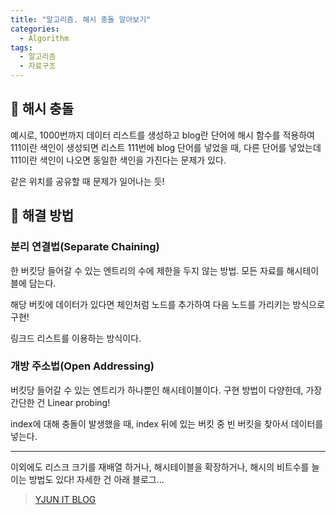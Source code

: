 ```yaml
---
title: "알고리즘. 해시 충돌 알아보기"
categories:
  - Algorithm
tags:
  - 알고리즘
  - 자료구조
---
```


## 🌟 해시 충돌

예시로, 1000번까지 데이터 리스트를 생성하고 blog란 단어에 해시 함수를 적용하여 111이란 색인이 생성되면 리스트 111번에 blog 단어를 넣었을 때, 다른 단어를 넣었는데 111이란 색인이 나오면 동일한 색인을 가진다는 문제가 있다.



같은 위치를 공유할 때 문제가 일어나는 듯!



## 🌟 해결 방법

### 분리 연결법(Separate Chaining)

한 버킷당 들어갈 수 있는 엔트리의 수에 제한을 두지 않는 방법. 모든 자료를 해시테이블에 담는다.

해당 버킷에 데이터가 있다면 체인처럼 노드를 추가하여 다음 노드를 가리키는 방식으로 구현!

링크드 리스트를 이용하는 방식이다.



### 개방 주소법(Open Addressing)

버킷당 들어갈 수 있는 엔트리가 하나뿐인 해시테이블이다. 구현 방법이 다양한데, 가장 간단한 건 Linear probing!



index에 대해 충돌이 발생했을 때, index 뒤에 있는 버킷 중 빈 버킷을 찾아서 데이터를 넣는다.



___________________



이외에도 리스크 크기를 재배열 하거나, 해시테이블을 확장하거나, 해시의 비트수를 늘이는 방법도 있다! 자세한 건 아래 블로그...





> [YJUN IT BLOG](https://yjshin.tistory.com/entry/%EC%95%94%ED%98%B8%ED%95%99-%ED%95%B4%EC%8B%9C-%ED%95%A8%EC%88%98-%EC%9E%91%EC%84%B1-%EC%A4%91)
